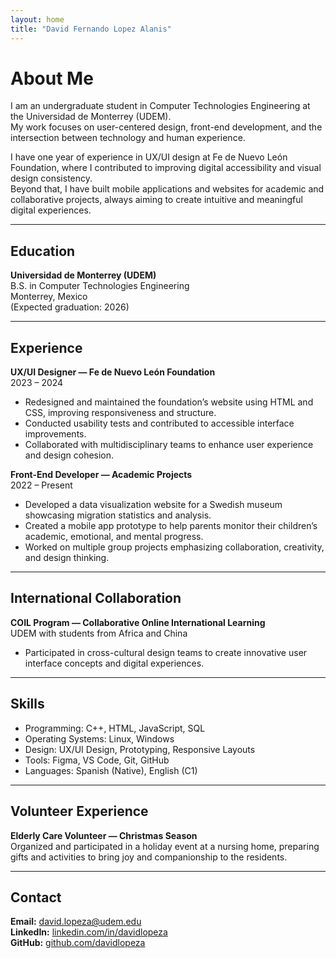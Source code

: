 ```yaml
---
layout: home
title: "David Fernando Lopez Alanis"
---
```


# About Me

I am an undergraduate student in Computer Technologies Engineering at the Universidad de Monterrey (UDEM).  
My work focuses on user-centered design, front-end development, and the intersection between technology and human experience.  

I have one year of experience in UX/UI design at Fe de Nuevo León Foundation, where I contributed to improving digital accessibility and visual design consistency.  
Beyond that, I have built mobile applications and websites for academic and collaborative projects, always aiming to create intuitive and meaningful digital experiences.

---

## Education

**Universidad de Monterrey (UDEM)**  
B.S. in Computer Technologies Engineering  
Monterrey, Mexico  
(Expected graduation: 2026)  

---

## Experience

**UX/UI Designer — Fe de Nuevo León Foundation**  
2023 – 2024  
- Redesigned and maintained the foundation’s website using HTML and CSS, improving responsiveness and structure.  
- Conducted usability tests and contributed to accessible interface improvements.  
- Collaborated with multidisciplinary teams to enhance user experience and design cohesion.  

**Front-End Developer — Academic Projects**  
2022 – Present  
- Developed a data visualization website for a Swedish museum showcasing migration statistics and analysis.  
- Created a mobile app prototype to help parents monitor their children’s academic, emotional, and mental progress.  
- Worked on multiple group projects emphasizing collaboration, creativity, and design thinking.

---

## International Collaboration

**COIL Program — Collaborative Online International Learning**  
UDEM with students from Africa and China  
- Participated in cross-cultural design teams to create innovative user interface concepts and digital experiences.  

---

## Skills

- Programming: C++, HTML, JavaScript, SQL  
- Operating Systems: Linux, Windows  
- Design: UX/UI Design, Prototyping, Responsive Layouts  
- Tools: Figma, VS Code, Git, GitHub  
- Languages: Spanish (Native), English (C1)

---

## Volunteer Experience

**Elderly Care Volunteer — Christmas Season**  
Organized and participated in a holiday event at a nursing home, preparing gifts and activities to bring joy and companionship to the residents.

---

## Contact

**Email:** [david.lopeza@udem.edu](mailto:david.lopeza@udem.edu)  
**LinkedIn:** [linkedin.com/in/davidlopeza](https://www.linkedin.com/in/davidlopeza)  
**GitHub:** [github.com/davidlopeza](https://github.com/davidlopeza)
